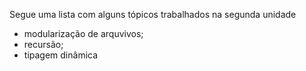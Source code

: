 Segue uma lista com alguns tópicos trabalhados na segunda unidade
- modularização de arquvivos;
- recursão;
- tipagem dinâmica
